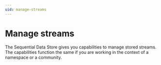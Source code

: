 ```yaml
---
uid: manage-streams
---
```

# Manage streams

The Sequential Data Store gives you capabilities to manage stored streams. The capabilities function the same if you are working in the context of a namespace or a community.


